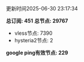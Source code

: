 更新时间2025-06-30 23:17:34

**总订阅: 451**
**总节点: 29767**
- vless节点: 7390
- hysteria2节点: 2

**google ping有效节点: 229**
